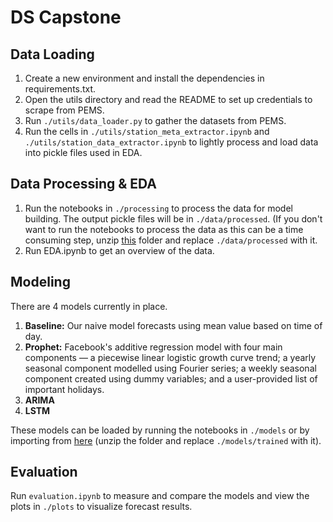 # DS Capstone

## Data Loading
1. Create a new environment and install the dependencies in requirements.txt.
2. Open the utils directory and read the README to set up credentials to scrape from PEMS.
3. Run ```./utils/data_loader.py``` to gather the datasets from PEMS.
4. Run the cells in ```./utils/station_meta_extractor.ipynb``` and ```./utils/station_data_extractor.ipynb``` to lightly process and load data into pickle files used in EDA.

## Data Processing & EDA
1. Run the notebooks in ```./processing``` to process the data for model building. The output pickle files will be in ```./data/processed```. (If you don't want to run the notebooks to process the data as this can be a time consuming step, unzip [this](https://drive.google.com/file/d/1bmIvoG4kBYyH5cQILljLiI7vFuvY1dqA/view?usp=sharing) folder and replace ```./data/processed``` with it.
2. Run EDA.ipynb to get an overview of the data.

## Modeling
There are 4 models currently in place.

1. **Baseline:** Our naive model forecasts using mean value based on time of day.
2. **Prophet:** Facebook's additive regression model with four main components — a piecewise linear logistic growth curve trend; a yearly seasonal component modelled using Fourier series; a weekly seasonal component created using dummy variables; and a user-provided list of important holidays.
3. **ARIMA**
4. **LSTM**

These models can be loaded by running the notebooks in ```./models``` or by importing from [here](https://drive.google.com/file/d/15-vTYyd25EK34caTtY4ZSabbvkzGqgdi/view?usp=sharing) (unzip the folder and replace ```./models/trained``` with it). 

## Evaluation
Run ```evaluation.ipynb``` to measure and compare the models and view the plots in ```./plots``` to visualize forecast results.





